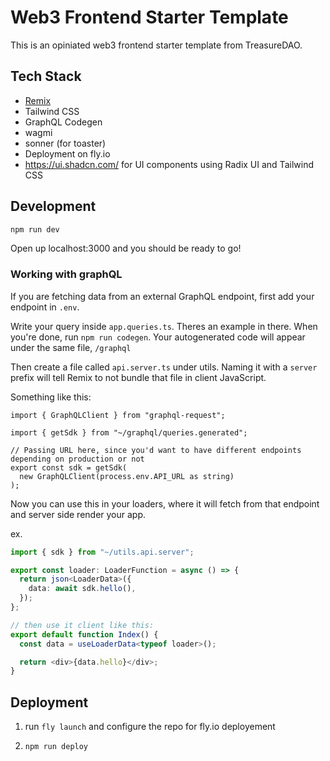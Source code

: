 # Web3 Frontend Starter Template

This is an opiniated web3 frontend starter template from TreasureDAO.

## Tech Stack

- [Remix](https://remix.run/doc)
- Tailwind CSS
- GraphQL Codegen
- wagmi
- sonner (for toaster)
- Deployment on fly.io
- https://ui.shadcn.com/ for UI components using Radix UI and Tailwind CSS

## Development

```sh
npm run dev
```

Open up localhost:3000 and you should be ready to go!

### Working with graphQL

If you are fetching data from an external GraphQL endpoint, first add your endpoint in `.env`.

Write your query inside `app.queries.ts`. Theres an example in there. When you're done, run `npm run codegen`. Your autogenerated code will appear under the same file, `/graphql`

Then create a file called `api.server.ts` under utils. Naming it with a `server` prefix will tell Remix to not bundle that file in client JavaScript.

Something like this:

```tsx
import { GraphQLClient } from "graphql-request";

import { getSdk } from "~/graphql/queries.generated";

// Passing URL here, since you'd want to have different endpoints depending on production or not
export const sdk = getSdk(
  new GraphQLClient(process.env.API_URL as string)
);
```

Now you can use this in your loaders, where it will fetch from that endpoint and server side render your app.

ex.

```ts
import { sdk } from "~/utils.api.server";

export const loader: LoaderFunction = async () => {
  return json<LoaderData>({
    data: await sdk.hello(),
  });
};

// then use it client like this:
export default function Index() {
  const data = useLoaderData<typeof loader>();

  return <div>{data.hello}</div>;
}
```

## Deployment

1. run `fly launch` and configure the repo for fly.io deployement

2. `npm run deploy`

